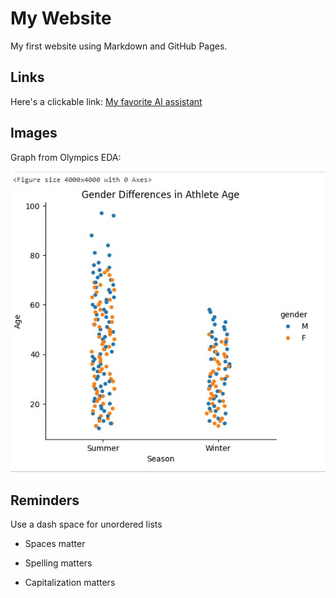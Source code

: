 # My Website

My first website using Markdown and GitHub Pages.

## Links

Here's a clickable link: [My favorite AI assistant](https://www.bing.com/chat)

## Images

Graph from Olympics EDA:

![My Shiny Image](https://github.com/nhansen23/datafun-06-eda/blob/main/OlympicsGenderDifference.jpg)

## Reminders

Use a dash space for unordered lists

- Spaces matter

- Spelling matters

- Capitalization matters
